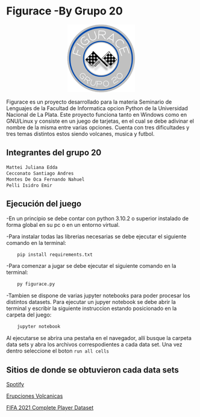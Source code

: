 # Figurace -By Grupo 20

<p align="center" width="100%">
    <img  src="assets/logo.png" width="180" height="180">
</p>

Figurace es un proyecto desarrollado para la materia Seminario de Lenguajes de la Facultad de Informatica opcion Python de la Universidad Nacional de La Plata.
Este proyecto funciona tanto en Windows como en GNU/Linux y consiste en un juego de tarjetas, en el cual se debe adivinar el nombre de la misma entre varias opciones. Cuenta con tres dificultades y tres temas distintos estos siendo volcanes, musica y futbol.

## Integrantes del grupo 20

```text
Mattei Juliana Edda  
Cecconato Santiago Andres  
Montes De Oca Fernando Nahuel  
Pelli Isidro Emir
```

## Ejecución del juego

-En un principio se debe contar con python 3.10.2 o superior instalado de forma global en su pc o en un entorno virtual.

-Para instalar todas las librerias necesarias se debe ejecutar el siguiente comando en la terminal:

```python
    pip install requirements.txt
```

-Para comenzar a jugar se debe ejecutar el siguiente comando en la terminal:

```python
    py figurace.py
```

-Tambien se dispone de varias jupyter notebooks para poder procesar los distintos datasets.
Para ejecutar un jupyer notebook se debe abrir la terminal y escribir la siguiente instruccion estando posicionado en la carpeta del juego:

```python
    jupyter notebook
```

Al ejecutarse se abrira una pestaña en el navegador, allí busque la carpeta data sets y abra los archivos correspodientes a cada data set. Una vez dentro seleccione el boton ```run all cells```

## Sitios de  donde se obtuvieron cada data sets  

[Spotify](https://www.kaggle.com/datasets/muhmores/spotify-top-100-songs-of-20152019)

[Erupciones Volcanicas](https://public.opendatasoft.com/explore/dataset/significant-volcanic-eruption-database/table/)

[FIFA 2021 Complete Player Dataset](https://www.kaggle.com/datasets/aayushmishra1512/fifa-2021-complete-player-data?resource=download)
